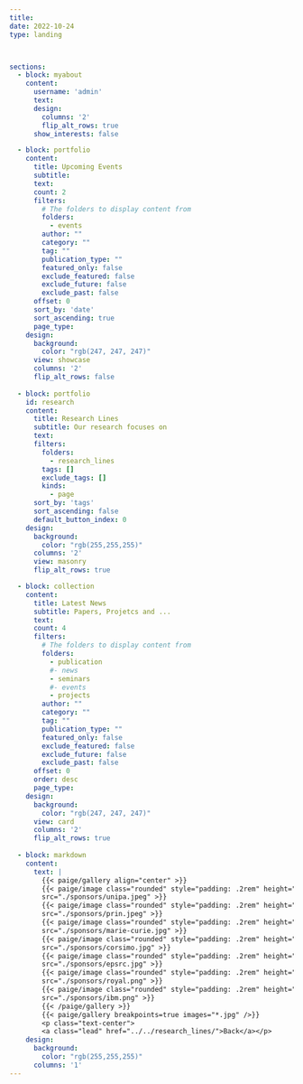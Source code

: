 ```yaml
---
title:
date: 2022-10-24
type: landing 



sections:
  - block: myabout
    content:
      username: 'admin'
      text:
      design:
        columns: '2'
        flip_alt_rows: true
      show_interests: false

  - block: portfolio
    content:
      title: Upcoming Events
      subtitle: 
      text: 
      count: 2
      filters:
        # The folders to display content from
        folders:
          - events
        author: ""
        category: ""
        tag: ""
        publication_type: ""
        featured_only: false
        exclude_featured: false
        exclude_future: false
        exclude_past: false
      offset: 0
      sort_by: 'date'
      sort_ascending: true
      page_type: 
    design:
      background:
        color: "rgb(247, 247, 247)"
      view: showcase
      columns: '2'
      flip_alt_rows: false
      
  - block: portfolio
    id: research
    content:
      title: Research Lines
      subtitle: Our research focuses on
      text: 
      filters:
        folders:
          - research_lines
        tags: []
        exclude_tags: []
        kinds:
          - page
      sort_by: 'tags'
      sort_ascending: false
      default_button_index: 0
    design:
      background:
        color: "rgb(255,255,255)"
      columns: '2'
      view: masonry
      flip_alt_rows: true

  - block: collection
    content:
      title: Latest News
      subtitle: Papers, Projetcs and ...
      text: 
      count: 4
      filters:
        # The folders to display content from
        folders:
          - publication
          #- news
          - seminars
          #- events
          - projects
        author: ""
        category: ""
        tag: ""
        publication_type: ""
        featured_only: false
        exclude_featured: false
        exclude_future: false
        exclude_past: false
      offset: 0
      order: desc
      page_type: 
    design:
      background:
        color: "rgb(247, 247, 247)"
      view: card
      columns: '2'
      flip_alt_rows: true
  
  - block: markdown
    content:
      text: |
        {{< paige/gallery align="center" >}}
        {{< paige/image class="rounded" style="padding: .2rem" height="6rem" maxheight="5rem" link="https://unipa.it" 
        src="./sponsors/unipa.jpeg" >}} 
        {{< paige/image class="rounded" style="padding: .2rem" height="6rem" maxheight="5rem" link="https://prin.mur.gov.it/" 
        src="./sponsors/prin.jpeg" >}}
        {{< paige/image class="rounded" style="padding: .2rem" height="6rem" maxheight="5rem" link="https://marie-sklodowska-curie-actions.ec.europa.eu/" 
        src="./sponsors/marie-curie.jpg" >}}
        {{< paige/image class="rounded" style="padding: .2rem" height="6rem" maxheight="5rem" link="https://qucom.eu/" 
        src="./sponsors/corsimo.jpg" >}}
        {{< paige/image class="rounded" style="padding: .2rem" height="6rem" maxheight="5rem" link="https://gow.epsrc.ukri.org/NGBOViewGrant.aspx?GrantRef=EP/T028106/1" 
        src="./sponsors/epsrc.jpg" >}}
        {{< paige/image class="rounded" style="padding: .2rem" height="6rem" maxheight="5rem" link="https://royalsociety.org/" 
        src="./sponsors/royal.png" >}}
        {{< paige/image class="rounded" style="padding: .2rem" height="6rem" maxheight="5rem" link="" 
        src="./sponsors/ibm.png" >}}
        {{< /paige/gallery >}}
        {{< paige/gallery breakpoints=true images="*.jpg" />}}
        <p class="text-center">
        <a class="lead" href="../../research_lines/">Back</a></p>
    design:
      background:
        color: "rgb(255,255,255)"
      columns: '1'
---
```


